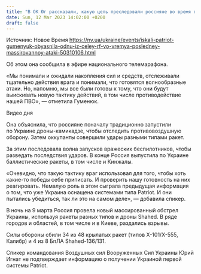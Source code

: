 ```yaml
---
title: "В ОК Юг рассказали, какую цель преследовали россияне во время последнего массированного удара по Украине"
date: Sun, 12 Mar 2023 14:02:00 +0200
draft: false
---
```

Источник: Новое Время https://nv.ua/ukraine/events/iskali-patriot-gumenyuk-obyasnila-odnu-iz-celey-rf-vo-vremya-posledney-massirovannoy-ataki-50310106.html


Об этом она сообщила в эфире национального телемарафона.

«Мы понимали и ожидали накопления сил и средств, отслеживали тщательно действия врага и понимали, что готовятся волнообразные атаки. Но, напомню, мы все были готовы к тому, что они будут выискивать новую тактику действий, в том числе противодействие нашей ПВО», — отметила Гуменюк.

  Видео дня   

Она объяснила, что россияне поначалу традиционно запустили по Украине дроны-камикадзе, чтобы отследить противовоздушную оборону. Затем оккупанты совершили удары разными типами ракет.

За этим последовала волна запусков вражеских беспилотников, чтобы разведать последствия ударов. В конце Россия выпустила по Украине баллистические ракеты, в том числе и Кинжалы.

«Очевидно, что такую тактику враг использовал для того, чтобы хоть какие-то победы себе приписать. И проверить нашу готовность на них реагировать. Немалую роль в этом сыграла предыдущая информация о том, что уже Украина оснащена системами типа Patriot. И они пытались убедиться, так ли это на самом деле», — добавила спикер.

В ночь на 9 марта Россия провела новый массированный обстрел Украины, используя ракеты разных типов и дроны Shahed. В ряде городов и областей, в том числе и в Киеве, раздались взрывы.

Силы обороны сбили 34 из 48 крылатых ракет (типов Х-101/Х-555, Калибр) и 4 из 8 БпЛА Shahed-136/131.

Спикер командования Воздушных сил Вооруженных Сил Украины Юрий Игнат не подтверждает информацию о получении Украиной первой системы Patriot.
